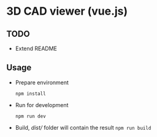 # 3D CAD viewer (vue.js)

## TODO

- Extend README

## Usage

- Prepare environment

  `npm install`

- Run for development

  `npm run dev`

- Build, _dist/_ folder will contain the result
  `npm run build`
